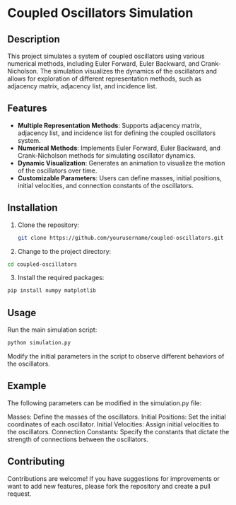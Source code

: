 # Coupled Oscillators Simulation

## Description

This project simulates a system of coupled oscillators using various numerical methods, including Euler Forward, Euler Backward, and Crank-Nicholson. The simulation visualizes the dynamics of the oscillators and allows for exploration of different representation methods, such as adjacency matrix, adjacency list, and incidence list.

## Features

- **Multiple Representation Methods**: Supports adjacency matrix, adjacency list, and incidence list for defining the coupled oscillators system.
- **Numerical Methods**: Implements Euler Forward, Euler Backward, and Crank-Nicholson methods for simulating oscillator dynamics.
- **Dynamic Visualization**: Generates an animation to visualize the motion of the oscillators over time.
- **Customizable Parameters**: Users can define masses, initial positions, initial velocities, and connection constants of the oscillators.

## Installation

1. Clone the repository:
   ```bash
   git clone https://github.com/yourusername/coupled-oscillators.git
   ```
2. Change to the project directory:
  ```bash
  cd coupled-oscillators
  ```
3. Install the required packages:
  ```bash
  pip install numpy matplotlib
  ```

## Usage
Run the main simulation script:
```bash
python simulation.py
```

Modify the initial parameters in the script to observe different behaviors of the oscillators.

## Example
The following parameters can be modified in the simulation.py file:

Masses: Define the masses of the oscillators.
Initial Positions: Set the initial coordinates of each oscillator.
Initial Velocities: Assign initial velocities to the oscillators.
Connection Constants: Specify the constants that dictate the strength of connections between the oscillators.

## Contributing
Contributions are welcome! If you have suggestions for improvements or want to add new features, please fork the repository and create a pull request.
